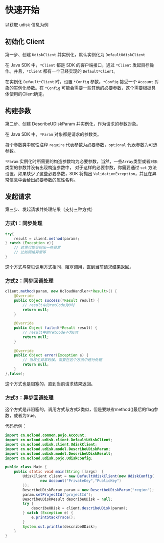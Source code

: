 # 快速开始

以获取 udisk 信息为例

## 初始化 Client

第一步、创建 `UdiskClient` 并实例化，默认实例化为 `DefaultUdiskClient`

在 Java SDK 中，`*Client` 都是 SDK 的客户端接口，通过 `*Client` 发起目标操作。并且，`*Client` 都有一个已经实现的 `Default*Client`。

在实例化 `Default*Client` 时，设置 `*Config` 参数，`*Config` 接受一个 `Account` 对象的实例化参数。在 `*Config` 可能会需要一些其他的必要参数，这个需要根据具体使用的Client确定。

## 构建参数

第二步、创建 DescribeUDiskParam 并实例化，作为请求的参数对象。

在 Java SDK 中，`*Param` 对象都是请求的参数类。

每个参数类中属性注释 `require` 代表参数为必要参数，`optional` 代表参数为可选参数。

`*Param` 实例化时所需要的构造参数均为必要参数，当然，一些`Array`类型或者`对象`类型的参数并没有出现构造参数中，
对于这样的必要参数，你需要通过 `set` 方法设置，如果缺少了这些必要参数，SDK 将抛出 `ValidationException`，并且在异常信息中会给出必要参数的属性名称。

## 发起请求

第三步、发起请求并处理结果（支持三种方式）

### 方式1：同步处理

```java
try{
    result = client.method(param);
} catch (Exception e){
    // 这里可能会抛出一些异常
    // 比如网络异常等
}
```

这个方式与常见调用方式相同，阻塞调用，直到当前请求结果返回。

### 方式2：同步回调处理

```java
client.method(param, new UcloudHandler<*Result>() {
    @Override
    public Object success(*Result result) {
        // result中的retCode为0时
        return null;
    }
                                               
    @Override
    public Object failed(*Result result) {
        // result中的retCode不为0时
        return null;
    }
                                               
    @Override
    public Object error(Exception e) {
        // 当发生异常时候，需要在这个方法中进行处理
        return null;
    }
},false);
```

这个方式也是阻塞的，直到当前请求结果返回。

### 方式3：异步回调处理    

这个方式是非阻塞的，调用方式与方式2类似，但是要缺省method()最后的flag参数，或者为true。

代码示例：

```java
import cn.ucloud.common.pojo.Account;
import cn.ucloud.udisk.client.DefaultUdiskClient;
import cn.ucloud.udisk.client.UdiskClient;
import cn.ucloud.udisk.model.DescribeUDiskParam;
import cn.ucloud.udisk.model.DescribeUDiskResult;
import cn.ucloud.udisk.pojo.UdiskConfig;

public class Main {
    public static void main(String []args)  {
        UdiskClient client = new DefaultUdiskClient(new UdiskConfig(
                new Account("PrivateKey","PublicKey")
        ));
        DescribeUDiskParam param = new DescribeUDiskParam("region");
        param.setProjectId("projectId");
        DescribeUDiskResult describeUDisk = null;
        try {
            describeUDisk = client.describeUDisk(param);
        } catch (Exception e) {
            e.printStackTrace();
        }
        System.out.println(describeUDisk);
    }
}
```
